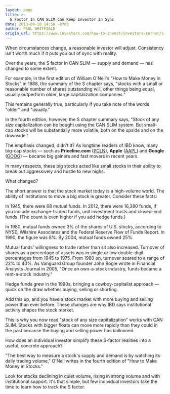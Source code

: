 ```yaml
---
layout: page
title: >-
  S Factor In CAN SLIM Can Keep Investor In Sync
date: 2013-09-10 14:50 -0700
author: PAUL WHITFIELD
origin_url: https://www.investors.com/how-to-invest/investors-corner/s-factor-in-can-slim
---
```





When circumstances change, a reasonable investor will adjust. Consistency isn't worth much if it puts you out of sync with reality.

  

Over the years, the S factor in CAN SLIM — supply and demand — has changed to some extent.

  

For example, in the first edition of William O'Neil's "How to Make Money in Stocks" in 1988, the summary of the S chapter says, "stocks with a small or reasonable number of shares outstanding will, other things being equal, usually outperform older, large capitalization companies."

  

This remains generally true, particularly if you take note of the words "older" and "usually."

  

In the fourth edition, however, the S chapter summary says, "Stock of any size capitalization can be bought using the CAN SLIM system. But small-cap stocks will be substantially more volatile, both on the upside and on the downside."

  

The emphasis changed, didn't it? As longtime readers of IBD know, many big-cap stocks — such as **Priceline.com** ([PCLN](https://research.investors.com/quote.aspx?symbol=PCLN)), **Apple** ([AAPL](https://research.investors.com/quote.aspx?symbol=AAPL)) and **Google** ([GOOG](https://research.investors.com/quote.aspx?symbol=GOOG)) — became big gainers and fast movers in recent years.

  

In many respects, these big stocks acted like small stocks in their ability to break out aggressively and hustle to new highs.

  

What changed?

  

The short answer is that the stock market today is a high-volume world. The ability of institutions to move a big stock is greater. Consider these facts:

  

In 1945, there were 68 mutual funds. In 2012, there were 16,380 funds, if you include exchange-traded funds, unit investment trusts and closed-end funds. (The count is even higher if you add hedge funds.)

  

In 1980, mutual funds owned 3% of the shares of U.S. stocks, according to NYSE, Wilshire Associates and the Federal Reserve Flow of Funds Report. In 1990, the figure was 8%. By 2004, mutual funds owned 25%.

  

Mutual funds' willingness to trade rather than sit also increased. Turnover of shares as a percentage of assets was in single or low double-digit percentages from 1945 to 1975. From 1980 on, turnover soared to a range of 22% to 40%. As Vanguard Group founder John Bogle wrote in Financial Analysts Journal in 2005, "Once an own-a-stock industry, funds became a rent-a-stock industry."

  

Hedge funds grew in the 1990s, bringing a cowboy-capitalist approach — quick on the draw whether buying, selling or shorting.

  

Add this up, and you have a stock market with more buying and selling power than ever before. These changes are why IBD says institutional activity shapes the stock market.

  

This is why you now read "stock of any size capitalization" works with CAN SLIM. Stocks with bigger floats can move more rapidly than they could in the past because the buying and selling power has ballooned.

  

How does an individual investor simplify these S-factor realities into a useful, concrete approach?

  

"The best way to measure a stock's supply and demand is by watching its daily trading volume," O'Neil writes in the fourth edition of "How to Make Money in Stocks."

  

Look for stocks declining in quiet volume, rising in strong volume and with institutional support. It's that simple, but few individual investors take the time to learn how to track the S factor.




